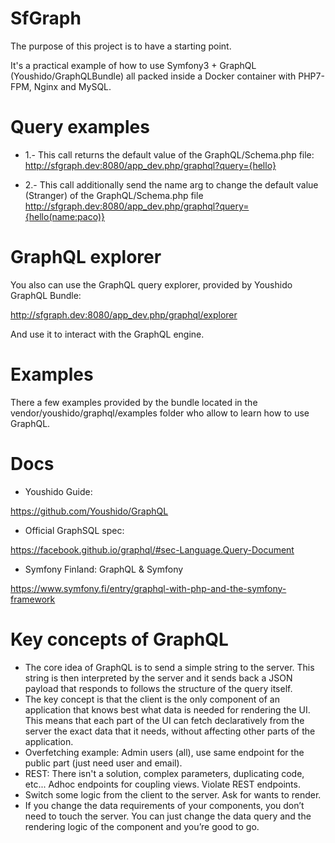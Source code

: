 SfGraph
=======

The purpose of this project is to have a starting point.

It's a practical example of how to use Symfony3 + GraphQL (Youshido/GraphQLBundle) all packed inside a Docker container 
with PHP7-FPM, Nginx and MySQL.

Query examples
==============

* 1.- This call returns the default value of the GraphQL/Schema.php file:
http://sfgraph.dev:8080/app_dev.php/graphql?query={hello}

* 2.- This call additionally send the name arg to change the default value (Stranger) of the GraphQL/Schema.php file
http://sfgraph.dev:8080/app_dev.php/graphql?query={hello(name:paco)}

GraphQL explorer
================

You also can use the GraphQL query explorer, provided by Youshido GraphQL Bundle:

http://sfgraph.dev:8080/app_dev.php/graphql/explorer

And use it to interact with the GraphQL engine.

Examples
========

There a few examples provided by the bundle located in the vendor/youshido/graphql/examples folder who allow to learn 
how to use GraphQL.

Docs
====

* Youshido Guide:

https://github.com/Youshido/GraphQL

* Official GraphSQL spec:

https://facebook.github.io/graphql/#sec-Language.Query-Document

* Symfony Finland: GraphQL & Symfony

https://www.symfony.fi/entry/graphql-with-php-and-the-symfony-framework

Key concepts of GraphQL
=======================

* The core idea of GraphQL is to send a simple string to the server. This string is then interpreted by the server and it sends back a JSON payload that responds to follows the structure of the query itself.
* The key concept is that the client is the only component of an application that knows best what data is needed for rendering the UI. This means that each part of the UI can fetch declaratively from the server the exact data that it needs, without affecting other parts of the application.
* Overfetching example: Admin users (all), use same endpoint for the public part (just need user and email). 
* REST: There isn't a solution, complex parameters, duplicating code, etc... Adhoc endpoints for coupling views. Violate REST endpoints.
* Switch some logic from the client to the server. Ask for wants to render.
* If you change the data requirements of your components, you don’t need to touch the server. You can just change the data query and the rendering logic of the component and you’re good to go.


